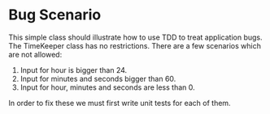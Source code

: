 # Bug Scenario
This simple class should illustrate how to use TDD to treat application bugs.
The TimeKeeper class has no restrictions. There are a few scenarios which are not allowed:
1. Input for hour is bigger than 24.
2. Input for minutes and seconds bigger than 60.
3. Input for hour, minutes and seconds are less than 0.

In order to fix these we must first write unit tests for each of them.
